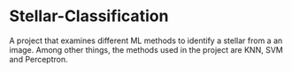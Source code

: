 # Stellar-Classification
A project that examines different ML methods to identify a stellar from a an
image. Among other things, the methods used in the project are KNN, SVM and Perceptron.
